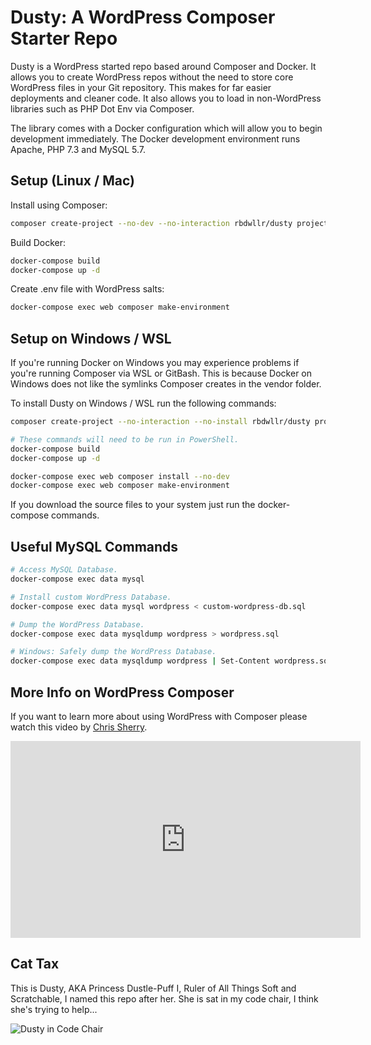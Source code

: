 # Dusty: A WordPress Composer Starter Repo

Dusty is a WordPress started repo based around Composer and Docker. It allows you to create WordPress repos without the need to store core WordPress files in your Git repository. This makes for far easier deployments and cleaner code. It also allows you to load in non-WordPress libraries such as PHP Dot Env via Composer.

The library comes with a Docker configuration which will allow you to begin development immediately. The Docker development environment runs Apache, PHP 7.3 and MySQL 5.7.

## Setup (Linux / Mac)

Install using Composer:

```sh
composer create-project --no-dev --no-interaction rbdwllr/dusty project-name
```

Build Docker:

```sh
docker-compose build
docker-compose up -d
```

Create .env file with WordPress salts:

```sh
docker-compose exec web composer make-environment
```

## Setup on Windows / WSL

If you're running Docker on Windows you may experience problems if you're running Composer via WSL or GitBash. This is because Docker on Windows does not like the symlinks Composer creates in the vendor folder.

To install Dusty on Windows / WSL run the following commands:

```sh
composer create-project --no-interaction --no-install rbdwllr/dusty project-name

# These commands will need to be run in PowerShell.
docker-compose build
docker-compose up -d

docker-compose exec web composer install --no-dev
docker-compose exec web composer make-environment
```

If you download the source files to your system just run the docker-compose commands.  

## Useful MySQL Commands

```sh
# Access MySQL Database.
docker-compose exec data mysql

# Install custom WordPress Database.
docker-compose exec data mysql wordpress < custom-wordpress-db.sql

# Dump the WordPress Database.
docker-compose exec data mysqldump wordpress > wordpress.sql

# Windows: Safely dump the WordPress Database.
docker-compose exec data mysqldump wordpress | Set-Content wordpress.sql
```

## More Info on WordPress Composer

If you want to learn more about using WordPress with Composer please watch this video by [Chris Sherry](https://twitter.com/tweetingsherry).

<iframe width="560" height="315" src="https://www.youtube.com/embed/v57UWTXla3M" frameborder="0" allow="accelerometer; autoplay; encrypted-media; gyroscope; picture-in-picture" allowfullscreen></iframe>

## Cat Tax

This is Dusty, AKA Princess Dustle-Puff I, Ruler of All Things Soft and Scratchable, I named this repo after her. She is sat in my code chair, I think she's trying to help...

![Dusty in Code Chair](https://rbrt.wllr.info/assets/img/dusty-small.jpg "Dusty in Code Chair")
